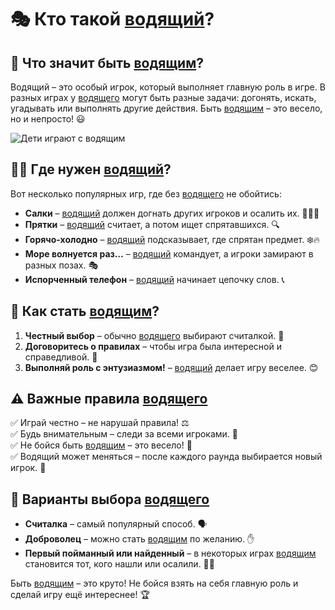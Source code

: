 # 🎭 Кто такой [водящий](../../../KIDBOOK/entertainment/active_games/concepts/driver.md)?

## 🤔 Что значит быть [водящим](../../../KIDBOOK/entertainment/active_games/concepts/driver.md)?
Водящий – это особый игрок, который выполняет главную роль в игре. В разных играх у [водящего](../../../KIDBOOK/entertainment/active_games/concepts/driver.md) могут быть разные задачи: догонять, искать, угадывать или выполнять другие действия. Быть [водящим](../../../KIDBOOK/entertainment/active_games/concepts/driver.md) – это весело, но и непросто! 😃

![Дети играют с водящим](https://example.com/game_leader.jpg)

## 🏃‍♂️ Где нужен [водящий](../../../KIDBOOK/entertainment/active_games/concepts/driver.md)?
Вот несколько популярных игр, где без [водящего](../../../KIDBOOK/entertainment/active_games/concepts/driver.md) не обойтись:
- **Салки** – [водящий](../../../KIDBOOK/entertainment/active_games/concepts/driver.md) должен догнать других игроков и осалить их. 🏃‍♀️💨
- **Прятки** – [водящий](../../../KIDBOOK/entertainment/active_games/concepts/driver.md) считает, а потом ищет спрятавшихся. 🔍
- **Горячо-холодно** – [водящий](../../../KIDBOOK/entertainment/active_games/concepts/driver.md) подсказывает, где спрятан предмет. ❄️🔥
- **Море волнуется раз…** – [водящий](../../../KIDBOOK/entertainment/active_games/concepts/driver.md) командует, а игроки замирают в разных позах. 🎭
- **Испорченный телефон** – [водящий](../../../KIDBOOK/entertainment/active_games/concepts/driver.md) начинает цепочку слов. 📞

## 🎯 Как стать [водящим](../../../KIDBOOK/entertainment/active_games/concepts/driver.md)?
1. **Честный выбор** – обычно [водящего](../../../KIDBOOK/entertainment/active_games/concepts/driver.md) выбирают считалкой. 📜
2. **Договоритесь о правилах** – чтобы игра была интересной и справедливой. 🤝
3. **Выполняй роль с энтузиазмом!** – [водящий](../../../KIDBOOK/entertainment/active_games/concepts/driver.md) делает игру веселее. 😊

## ⚠️ Важные правила [водящего](../../../KIDBOOK/entertainment/active_games/concepts/driver.md)
✅ Играй честно – не нарушай правила! ⚖️  
✅ Будь внимательным – следи за всеми игроками. 👀  
✅ Не бойся быть [водящим](../../../KIDBOOK/entertainment/active_games/concepts/driver.md) – это весело! 🎉  
✅ Водящий может меняться – после каждого раунда выбирается новый игрок. 🔄

## 🚀 Варианты выбора [водящего](../../../KIDBOOK/entertainment/active_games/concepts/driver.md)
- **Считалка** – самый популярный способ. 🗣️
- **Доброволец** – можно стать [водящим](../../../KIDBOOK/entertainment/active_games/concepts/driver.md) по желанию. ✋
- **Первый пойманный или найденный** – в некоторых играх [водящим](../../../KIDBOOK/entertainment/active_games/concepts/driver.md) становится тот, кого нашли или осалили. 🏃‍♂️

Быть [водящим](../../../KIDBOOK/entertainment/active_games/concepts/driver.md) – это круто! Не бойся взять на себя главную роль и сделай игру ещё интереснее! 🏆

